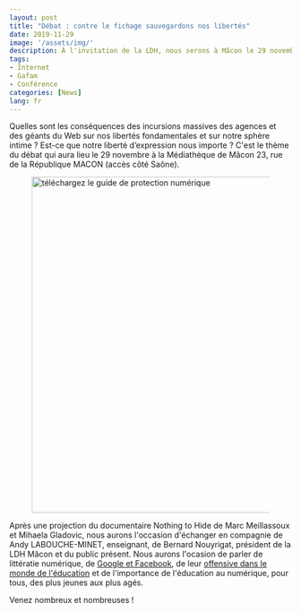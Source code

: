 ```yaml
---
layout: post
title: "Débat : contre le fichage sauvegardons nos libertés"
date: 2019-11-29
image: '/assets/img/'
description: À l'invitation de la LDH, nous serons à Mâcon le 29 novembre pour animer un débat autour de la surveillance des géants du Net.
tags:
- Internet
- Gafam
- Conférence
categories: [News]
lang: fr
---
```


Quelles sont les conséquences des incursions massives des agences et des géants du Web sur nos libertés fondamentales et sur notre sphère
intime ? Est-ce que notre liberté d’expression nous importe ?  C'est le thème du débat qui aura lieu le 29 novembre à la Médiathèque de Mâcon
23, rue de la République MACON (accès côté Saône). 

<figure>
<img src="{{page.image}}n2h-macon.png" style="width: 600px" alt="téléchargez le guide de protection numérique">
</figure>

Après une projection du documentaire Nothing to Hide de Marc Meillassoux et Mihaela Gladovic, nous aurons l'occasion d'échanger en compagnie de Andy LABOUCHE-MINET, enseignant, de Bernard Nouyrigat, président de la LDH Mâcon et du public présent. Nous aurons l'ocasion de parler de littératie numérique, de [Google et Facebook](/fr/2019/01/16/il-ny-a-aucun-probleme-ni-avec-facebook-ni-avec-google/), de leur [offensive dans le monde de l'éducation](/fr/2019/04/04/invites-par-luniversite-de-nantes-pour-parler-web-aux-profs-en-compagnie-de-google/) et de l'importance de l'éducation au numérique, pour tous, des plus jeunes aux plus agés. 

Venez nombreux et nombreuses !
